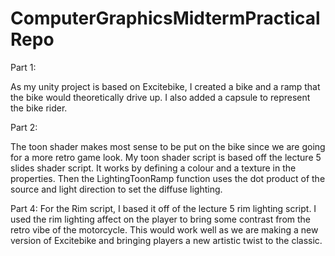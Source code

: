 # ComputerGraphicsMidtermPracticalRepo

Part 1: 

As my unity project is based on Excitebike, I created a bike and a ramp that the bike would theoretically drive up. I also added a capsule to represent the bike rider.

Part 2:

The toon shader makes most sense to be put on the bike since we are going for a more retro game look. My toon shader script is based off the lecture 5 slides shader script. It works by defining a colour and a texture in the properties. Then the LightingToonRamp function uses the dot product of the source and light direction to set the diffuse lighting.

Part 4: 
For the Rim script, I based it off of the lecture 5 rim lighting script. I used the rim lighting affect on the player to bring some contrast from the retro vibe of the motorcycle. This would work well as we are making a new version of Excitebike and bringing players a new artistic twist to the classic.